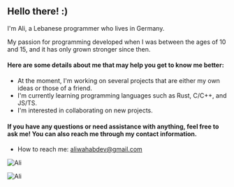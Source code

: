 ## Hello there! :)

I'm Ali, a Lebanese programmer who lives in Germany. 

My passion for programming developed when I was between the ages of 10 and 15, and it has only grown stronger since then.

#### Here are some details about me that may help you get to know me better:
- At the moment, I'm working on several projects that are either my own ideas or those of a friend.
- I'm currently learning programming languages such as Rust, C/C++, and JS/TS.
- I'm interested in collaborating on new projects.

#### If you have any questions or need assistance with anything, feel free to ask me! You can also reach me through my contact information.
- How to reach me: aliwahabdev@gmail.com

![Ali](https://github-readme-stats.vercel.app/api?username=aliwahabdev&show_icons=true&theme=tokyonight)

![Ali](https://github-readme-stats.vercel.app/api/top-langs?username=aliwahabdev&show_icons=true&theme=tokyonight&layout=compact)

